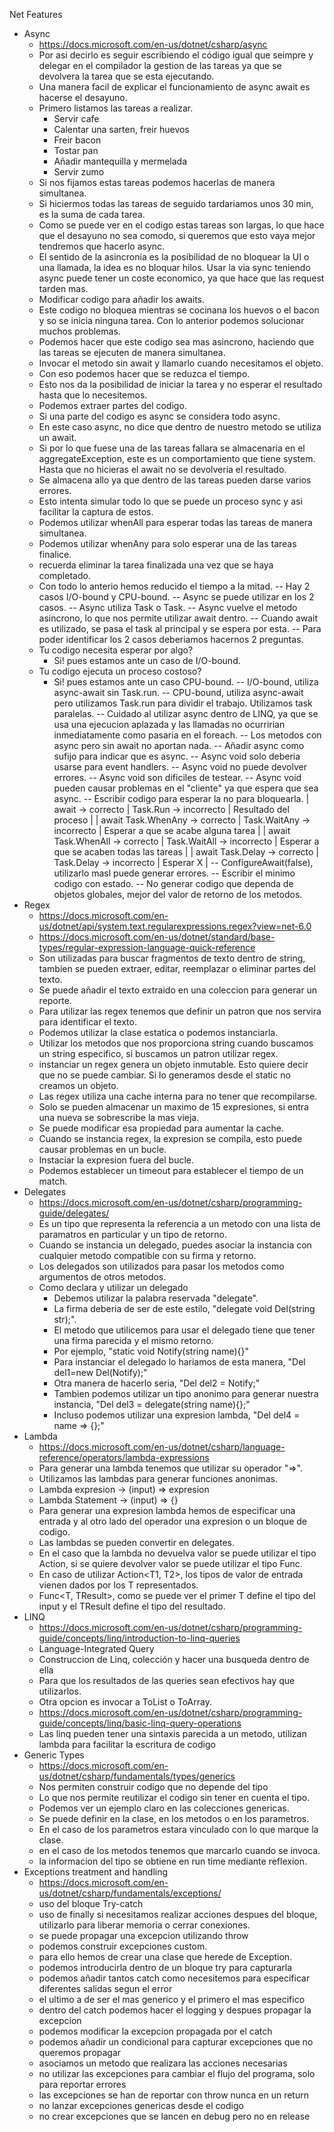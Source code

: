 Net Features
- Async
    - https://docs.microsoft.com/en-us/dotnet/csharp/async
    - Por asi decirlo es seguir escribiendo el código igual que seimpre y delegar en el compilador la gestion de las tareas ya que se devolvera la tarea que se esta ejecutando.
    - Una manera facil de explicar el funcionamiento de async await es hacerse el desayuno.
    - Primero listamos las tareas a realizar.
        - Servir cafe
        - Calentar una sarten, freir huevos
        - Freir bacon
        - Tostar pan
        - Añadir mantequilla y mermelada
        - Servir zumo
    - Si nos fijamos estas tareas podemos hacerlas de manera simultanea.
    - Si hiciermos todas las tareas de seguido tardariamos unos 30 min, es la suma de cada tarea.
    - Como se puede ver en el codigo estas tareas son largas, lo que hace que el desayuno no sea comodo, si queremos que esto vaya mejor tendremos que hacerlo async.
    - El sentido de la asincronia es la posibilidad de no bloquear la UI o una llamada, la idea es no bloquar hilos. Usar la via sync teniendo async puede tener un coste economico, 
    ya que hace que las request tarden mas.
    - Modificar codigo para añadir los awaits.
    - Este codigo no bloquea mientras se cocinana los huevos o el bacon y so se inicia ninguna tarea. Con lo anterior podemos solucionar muchos problemas.
    - Podemos hacer que este codigo sea mas asincrono, haciendo que las tareas se ejecuten de manera simultanea.
    - Invocar el metodo sin await y llamarlo cuando necesitamos el objeto.
    - Con eso podemos hacer que se reduzca el tiempo.
    - Esto nos da la posibilidad de iniciar la tarea y no esperar el resultado hasta que lo necesitemos.
    - Podemos extraer partes del codigo.
    - Si una parte del codigo es async se considera todo async.
    - En este caso async, no dice que dentro de nuestro metodo se utiliza un await.
    - Si por lo que fuese una de las tareas fallara se almacenaria en el aggregateException, este es un comportamiento que tiene system. Hasta que no hicieras el await no se devolveria
    el resultado.
    - Se almacena allo ya que dentro de las tareas pueden darse varios errores.
    - Esto intenta simular todo lo que se puede un proceso sync y asi facilitar la captura de estos.
    - Podemos utilizar whenAll para esperar todas las tareas de manera simultanea.
    - Podemos utilizar whenAny para solo esperar una de las tareas finalice.
    - recuerda eliminar la tarea finalizada una vez que se haya completado.
    - Con todo lo anterio hemos reducido el tiempo a la mitad.
-- Hay 2 casos I/O-bound y CPU-bound.
-- Async se puede utilizar en los 2 casos.
-- Async utiliza Task<T> o Task.
-- Async vuelve el metodo asincrono, lo que nos permite utilizar await dentro.
-- Cuando await es utilizado, se pasa el task al principal y se espera por esta.
-- Para poder identificar los 2 casos deberiamos hacernos 2 preguntas.
    - Tu codigo necesita esperar por algo?
        - Si! pues estamos ante un caso de I/O-bound.
    - Tu codigo ejecuta un proceso costoso?
        - Si! pues estamos ante un caso CPU-bound.
-- I/O-bound, utiliza async-await sin Task.run.
-- CPU-bound, utiliza async-await pero utilizamos Task.run para dividir el trabajo. Utilizamos task paralelas.
-- Cuidado al utilizar async dentro de LINQ, ya que se usa una ejecucion aplazada y las llamadas no ocurririan inmediatamente como pasaria en el foreach.
-- Los metodos con async pero sin await no aportan nada.
-- Añadir async como sufijo para indicar que es async.
-- Async void solo deberia usarse para event handlers.
-- Async void no puede devolver errores.
-- Async void son dificiles de testear.
-- Async void pueden causar problemas en el "cliente" ya que espera que sea async.
-- Escribir codigo para esperar la no para bloquearla.
    | await -> correcto | Task.Run -> incorrecto | Resultado del proceso |
    | await Task.WhenAny -> correcto | Task.WaitAny -> incorrecto | Esperar a que se acabe alguna tarea |
    | await Task.WhenAll -> correcto | Task.WaitAll -> incorrecto | Esperar a que se acaben todas las tareas |
    | await Task.Delay -> correcto | Task.Delay -> incorrecto | Esperar X |
-- ConfigureAwait(false), utilizarlo masl puede generar errores.
-- Escribir el minimo codigo con estado.
-- No generar codigo que dependa de objetos globales, mejor del valor de retorno de los metodos.
- Regex
    - https://docs.microsoft.com/en-us/dotnet/api/system.text.regularexpressions.regex?view=net-6.0
    - https://docs.microsoft.com/en-us/dotnet/standard/base-types/regular-expression-language-quick-reference
    - Son utilizadas para buscar fragmentos de texto dentro de string, tambien se pueden extraer, editar, reemplazar o eliminar partes del texto.
    - Se puede añadir el texto extraido en una coleccion para generar un reporte.
    - Para utilizar las regex tenemos que definir un patron que nos servira para identificar el texto.
    - Podemos utilizar la clase estatica o podemos instanciarla.
    - Utilizar los metodos que nos proporciona string cuando buscamos un string especifico, si buscamos un patron utilizar regex.
    - instanciar un regex genera un objeto inmutable. Esto quiere decir que no se puede cambiar. Si lo generamos desde el static no creamos un objeto.
    - Las regex utiliza una cache interna para no tener que recompilarse.
    - Solo se pueden almacenar un maximo de 15 expresiones, si entra una nueva se sobrescribe la mas vieja.
    - Se puede modificar esa propiedad para aumentar la cache.
    - Cuando se instancia regex, la expresion se compila, esto puede causar problemas en un bucle.
    -  Instaciar la expresion fuera del bucle.
    - Podemos establecer un timeout para establecer el tiempo de un match.
- Delegates
    - https://docs.microsoft.com/en-us/dotnet/csharp/programming-guide/delegates/
    - Es un tipo que representa la referencia a un metodo con una lista de paramatros en particular y un tipo de retorno.
    - Cuando se instancia un delegado, puedes asociar la instancia con cualquier metodo compatible con su firma y retorno.
    - Los delegados son utilizados para pasar los metodos como argumentos de otros metodos. 
    - Como declara y utilizar un delegado
        - Debemos utilizar la palabra reservada "delegate".
        - La firma deberia de ser de este estilo, "delegate void Del(string str);".
        - El metodo que utilicemos para usar el delegado tiene que tener una firma parecida y el mismo retorno.
        - Por ejemplo, "static void Notify(string name){}"
        - Para instanciar el delegado lo hariamos de esta manera, "Del del1=new Del(Notify);"
        - Otra manera de hacerlo seria, "Del del2 = Notify;"
        - Tambien podemos utilizar un tipo anonimo para generar nuestra instancia, "Del del3 = delegate(string name){};"
        - Incluso podemos utilizar una expresion lambda, "Del del4 = name => {};"
- Lambda
    - https://docs.microsoft.com/en-us/dotnet/csharp/language-reference/operators/lambda-expressions
    - Para generar una lambda tenemos que utilizar su operador "=>".
    - Utilizamos las lambdas para generar funciones anonimas.
    - Lambda expresion -> (input) => expresion
    - Lambda Statement -> (input) => {<codigo>}
    - Para generar una expresion lambda hemos de especificar una entrada y al otro lado del operador una expresion o un bloque de codigo.
    - Las lambdas se pueden convertir en delegates.
    - En el caso que la lambda no devuelva valor se puede utilizar el tipo Action, si se quiere devolver valor se puede utilizar el tipo Func.
    - En caso de utilizar Action<T1, T2>, los tipos de valor de entrada vienen dados por los T representados.
    - Func<T, TResult>, como se puede ver el primer T define el tipo del input y el TResult define el tipo del resultado.  
- LINQ
    - https://docs.microsoft.com/en-us/dotnet/csharp/programming-guide/concepts/linq/introduction-to-linq-queries
    - Language-Integrated Query
    - Construccion de Linq, colección y hacer una busqueda dentro de ella
    - Para que los resultados de las queries sean efectivos hay que utilizarlos.
    - Otra opcion es invocar a ToList o ToArray.
    - https://docs.microsoft.com/en-us/dotnet/csharp/programming-guide/concepts/linq/basic-linq-query-operations
    - Las linq pueden tener una sintaxis parecida a un metodo, utilizan lambda para facilitar la escritura de codigo
- Generic Types
    - https://docs.microsoft.com/en-us/dotnet/csharp/fundamentals/types/generics
    - Nos permiten construir codigo que no depende del tipo
    - Lo que nos permite reutilizar el codigo sin tener en cuenta el tipo.
    - Podemos ver un ejemplo claro en las colecciones genericas.
    - Se puede definir en la clase, en los metodos o en los parametros.
    - En el caso de los parametros estara vinculado con lo que marque la clase.
    - en el caso de los metodos tenemos que marcarlo cuando se invoca.
    - la informacion del tipo se obtiene en run time mediante reflexion.
- Exceptions treatment and handling
    - https://docs.microsoft.com/en-us/dotnet/csharp/fundamentals/exceptions/
    - uso del bloque Try-catch
    - uso de finally si necesitamos realizar acciones despues del bloque, utilizarlo para liberar memoria o cerrar conexiones.
    - se puede propagar una excepcion utilizando throw
    - podemos construir excepciones custom.
    - para ello hemos de crear una clase que herede de Exception.
    - podemos introducirla dentro de un bloque try para capturarla
    - podemos añadir tantos catch como necesitemos para especificar diferentes salidas segun el error
    - el ultimo a de ser el mas generico y el primero el mas especifico
    - dentro del catch podemos hacer el logging y despues propagar la excepcion
    - podemos modificar la excepcion propagada por el catch
    - podemos añadir un condicional para capturar excepciones que no queremos propagar
    - asociamos un metodo que realizara las acciones necesarias
    - no utilizar las excepciones para cambiar el flujo del programa, solo para reportar errores
    - las excepciones se han de reportar con throw nunca en un return
    - no lanzar excepciones genericas desde el codigo
    - no crear excepciones que se lancen en debug pero no en release